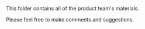 This folder contains all of the product team's materials.

Please feel free to make comments and suggestions.
